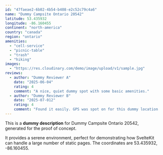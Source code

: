 ```yaml
---
id: "47faeae2-6b02-4b54-b408-e2c52c79c4a6"
name: "Dummy Campsite Ontario 20542"
latitude: 53.435932
longitude: -86.160455
continent: "north-america"
country: "canada"
region: "ontario"
amenities:
  - "cell-service"
  - "picnic-table"
  - "trash"
  - "hiking"
images:
  - "https://res.cloudinary.com/demo/image/upload/v1/sample.jpg"
reviews:
  - author: "Dummy Reviewer A"
    date: "2025-06-04"
    rating: 4
    comment: "A nice, quiet dummy spot with some basic amenities."
  - author: "Dummy Reviewer B"
    date: "2025-07-012"
    rating: 4
    comment: "Found it easily. GPS was spot on for this dummy location."
---
```


This is a **dummy description** for Dummy Campsite Ontario 20542, generated for the proof of concept.

It provides a serene environment, perfect for demonstrating how SvelteKit can handle a large number of static pages. The coordinates are 53.435932, -86.160455.
